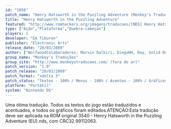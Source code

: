 ```yaml
---
id: "1058"
patch_name: "Henry Hatsworth in the Puzzling Adventure (Monkey's Traduções)"
title: "Henry Hatsworth in the Puzzling Adventure"
featured: "http://www.romhackers.org/imagens/traducoes/[NDS] Henry Hatsworth in the Puzzling Adventure - Monkey's Traduções - 1.jpg"
type: ["Ação","Plataforma","Quebra-cabeças"]
players: 1
developer: "EA Tiburon"
publisher: "Electronic Arts"
release_date: "20/03/2009"
author: ["WolfwoodColaboradores: Marvin Dalkiri, DiegoHH, Ray, Solid One e ZEMO"]
group_name: "Monkey's Traduções"
group_site: "http://www.monkeystraducoes.com/ (fora do ar)"
patch_version: "1.0"
patch_release: "20/03/2009"
patch_format: "xdelta 3"
patch_status: "Textos - 100% / Menus - 100% / Acentos - 100% / Gráficos - 100% / Revisão (off game) - 100%"
platform: "Portátil"
system: "Nintendo DS"
---
```


Uma ótima tradução. Todos os textos do jogo estão traduzidos e acentuados, e todos os gráficos foram editados.ATENÇÃO:Esta tradução deve ser aplicada na ROM original 3540 - Henry Hatsworth in the Puzzling Adventure (EU).nds, com CRC32 99112063.